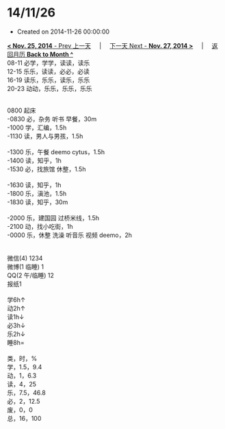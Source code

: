 # 14/11/26

- Created on 2014-11-26 00:00:00

[**< Nov. 25, 2014** - Prev 上一天](_archived/lifelogs/2014/11/d25.md) &nbsp; &nbsp; | &nbsp; &nbsp; [下一天 Next - **Nov. 27, 2014 >**](_archived/lifelogs/2014/11/d27.md) &nbsp; &nbsp; |  &nbsp; &nbsp; [返回月历 **Back to Month ^**](_archived/lifelogs/2014/11/index.md)
<br/>08-11 必学，学学，读读，读乐<br/>12-15 乐乐，读读，必必，必读<br/>16-19 读乐，乐乐，读乐，乐乐<br/>20-23 动动，乐乐，乐乐，乐乐<div><br/></div>0800 起床<br/>-0830 必，杂务 听书 早餐，30m<br/>-1000 学，汇编，1.5h<br/>-1130 读，男人与男孩，1.5h<div><br/></div>-1300 乐，午餐 deemo cytus，1.5h<br/>-1400 读，知乎，1h<br/>-1530 必，找旅馆 休整，1.5h<div><br/></div>-1630 读，知乎，1h<br/>-1800 乐，滇池，1.5h<br/>-1830 读，知乎，30m<div><br/></div>-2000 乐，建国园 过桥米线，1.5h<br/>-2100 动，找小吃街，1h<br/>-0000 乐，休整 洗澡 听音乐 视频 deemo，2h<div><br/></div><div><br/></div>微信(4) 1234<br/>微博(1 临睡) 1<br/>QQ(2 午/临睡) 12<br/>报纸1<div><br/></div>学6h↑ <br/>动2h↑ <br/>读1h↓ <br/>必3h↓ <br/>乐2h↓ <br/>睡8h=<div><br/></div>类，时，%<br/>学，1.5，9.4<br/>动，1，6.3<br/>读，4，25<br/>乐，7.5，46.8<br/>必，2，12.5<br/>废，0，0<br/>总，16，100</div>
